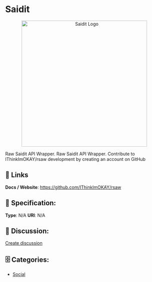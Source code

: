 # Saidit
<p align="center">
    <img width="400" src="https://raw.githubusercontent.com/apis-list/apis-list/main/apis/saidit/logo_256x256.png" alt="Saidit Logo"/>
</p>

Raw Saidit API Wrapper. Raw Saidit API Wrapper. Contribute to IThinkImOKAY/rsaw development by creating an account on GitHub

##  🔗 Links
**Docs / Website**: https://github.com/IThinkImOKAY/rsaw

## 🧬 Specification:
**Type**:  N/A 
**URI**:  N/A 

## 💬 Discussion:
[Create discussion](https://github.com/apis-list/apis-list/discussions/new)

## 🗄️ Categories:
- [Social](https://github.com/apis-list/apis-list#social)




